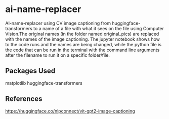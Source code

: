 # ai-name-replacer

AI-name-replacer using CV image captioning from huggingface-transformers to a name of a file with what it sees on the file using Computer Vision.The original names (in the folder named original_pics) are replaced with the names of the image captioning. The jupyter notebook shows how to the code runs and the names are being changed, while the python file is the code that can be run in the terminal with the command line arguments after the filename to run it on a specific folder/file.

## Packages Used

matplotlib
huggingface-transformers

## References

<https://huggingface.co/nlpconnect/vit-gpt2-image-captioning>
